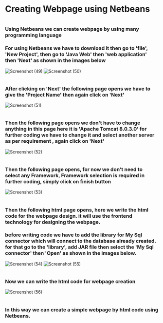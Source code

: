 # Creating Webpage using Netbeans
#
#
### Using Netbeans we can create webpage by using many programming language
### For using Netbeans we have to download it then go to 'file', 'New Project', then go to 'Java Web' then 'web application' then 'Next' as shown in the images below
![Screenshot (49)](https://github.com/user-attachments/assets/0ad34208-8e8c-4338-8560-52b3f820d930)
![Screenshot (50)](https://github.com/user-attachments/assets/156f7955-cb84-4f47-9e56-a69eeaf95026)
#
### After clicking on 'Next' the following page opens we have to give the 'Project Name' then again click on 'Next'
![Screenshot (51)](https://github.com/user-attachments/assets/231125d4-b026-43b9-a8de-69c07db61f5e)
#
### Then the following page opens we don't have to change anything in this page here it is 'Apache Tomcat 8.0.3.0' for further coding we have to change it and select another server as per requirement , again click on 'Next'
![Screenshot (52)](https://github.com/user-attachments/assets/d0455a93-0178-412c-8767-dd86168ec5ee)
#
### Then the following page opens, for now we don't need to select any Framework, Framework selection is required in further coding, simply click on finish button
![Screenshot (53)](https://github.com/user-attachments/assets/0d91b1e9-8acc-4ddd-8347-7c2f5183ed2f)
#
### Then the following html page opens, here we write the html code for the webpage design. it will use the frontend technology for designing the webpage.
### before writing code we have to add the library for My Sql connector which will connect to the database already created. for that go to the 'library', add JAR file then select the 'My Sql connector' then 'Open' as shown in the images below.
![Screenshot (54)](https://github.com/user-attachments/assets/444b1cd4-3df3-4745-8ce0-f02914f94189)
![Screenshot (55)](https://github.com/user-attachments/assets/b4b858a9-656b-4085-a346-26a85f4746e9)
#
### Now we can write the html code for webpage creation
![Screenshot (56)](https://github.com/user-attachments/assets/c477174f-890b-4612-98d0-332c665e8d97)
#
### In this way we can create a simple webpage by html code using Netbeans.

